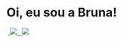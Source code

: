 # Oi, eu sou a Bruna! 
&nbsp;<a href="https://www.instagram.com/xbrunanunes">
</margin> <img src="https://img.shields.io/badge/Instagram-%23E4405F.svg?style=for-the-badge&logo=Instagram&logoColor=white">
&nbsp;<a href="https://www.linkedin.com/in/brunakdnunes/?originalSubdomain=br">
<img src="https://img.shields.io/badge/linkedin-%230077B5.svg?style=for-the-badge&logo=linkedin&logoColor=white">
